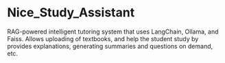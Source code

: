 # Nice_Study_Assistant
RAG-powered intelligent tutoring system that uses LangChain, Ollama, and Faiss. Allows uploading of textbooks, and help the student study by provides explanations, generating summaries and questions on demand, etc.
